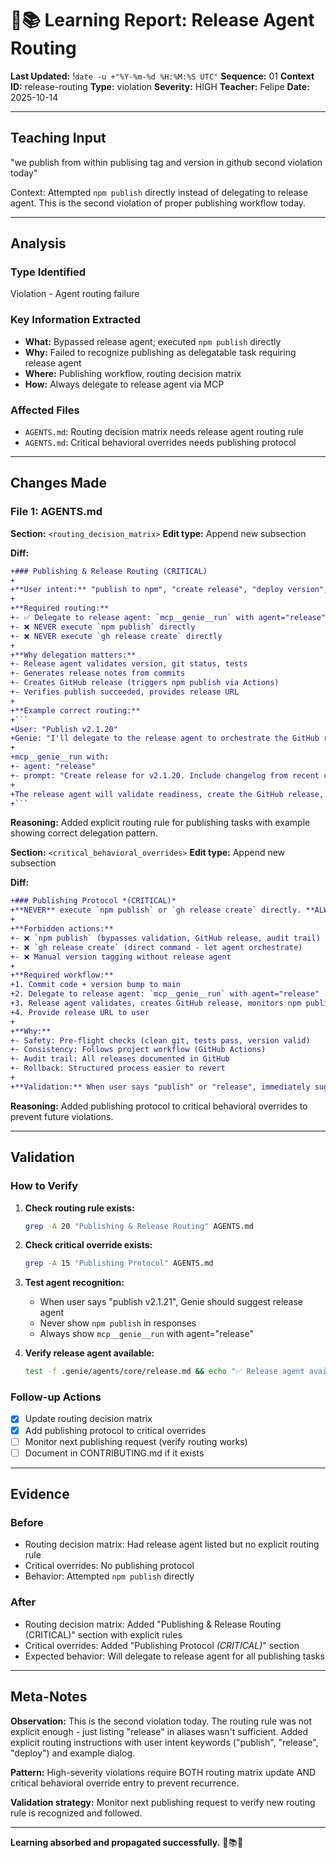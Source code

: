 # 🧞📚 Learning Report: Release Agent Routing
**Last Updated:** !`date -u +"%Y-%m-%d %H:%M:%S UTC"`
**Sequence:** 01
**Context ID:** release-routing
**Type:** violation
**Severity:** HIGH
**Teacher:** Felipe
**Date:** 2025-10-14

---

## Teaching Input

"we publish from within publising tag and version in github second violation today"

Context: Attempted `npm publish` directly instead of delegating to release agent. This is the second violation of proper publishing workflow today.

---

## Analysis

### Type Identified
Violation - Agent routing failure

### Key Information Extracted
- **What:** Bypassed release agent; executed `npm publish` directly
- **Why:** Failed to recognize publishing as delegatable task requiring release agent
- **Where:** Publishing workflow, routing decision matrix
- **How:** Always delegate to release agent via MCP

### Affected Files
- `AGENTS.md`: Routing decision matrix needs release agent routing rule
- `AGENTS.md`: Critical behavioral overrides needs publishing protocol

---

## Changes Made

### File 1: AGENTS.md

**Section:** `<routing_decision_matrix>`
**Edit type:** Append new subsection

**Diff:**
```diff
+### Publishing & Release Routing (CRITICAL)
+
+**User intent:** "publish to npm", "create release", "deploy version", "publish v2.x.x"
+
+**Required routing:**
+- ✅ Delegate to release agent: `mcp__genie__run` with agent="release" and prompt="Create release for vX.Y.Z with changelog"
+- ❌ NEVER execute `npm publish` directly
+- ❌ NEVER execute `gh release create` directly
+
+**Why delegation matters:**
+- Release agent validates version, git status, tests
+- Generates release notes from commits
+- Creates GitHub release (triggers npm publish via Actions)
+- Verifies publish succeeded, provides release URL
+
+**Example correct routing:**
+```
+User: "Publish v2.1.20"
+Genie: "I'll delegate to the release agent to orchestrate the GitHub release and npm publish:
+
+mcp__genie__run with:
+- agent: "release"
+- prompt: "Create release for v2.1.20. Include changelog from recent commits."
+
+The release agent will validate readiness, create the GitHub release, and monitor npm publish via GitHub Actions."
+```
```

**Reasoning:** Added explicit routing rule for publishing tasks with example showing correct delegation pattern.

**Section:** `<critical_behavioral_overrides>`
**Edit type:** Append new subsection

**Diff:**
```diff
+### Publishing Protocol *(CRITICAL)*
+**NEVER** execute `npm publish` or `gh release create` directly. **ALWAYS** delegate to release agent.
+
+**Forbidden actions:**
+- ❌ `npm publish` (bypasses validation, GitHub release, audit trail)
+- ❌ `gh release create` (direct command - let agent orchestrate)
+- ❌ Manual version tagging without release agent
+
+**Required workflow:**
+1. Commit code + version bump to main
+2. Delegate to release agent: `mcp__genie__run` with agent="release"
+3. Release agent validates, creates GitHub release, monitors npm publish
+4. Provide release URL to user
+
+**Why:**
+- Safety: Pre-flight checks (clean git, tests pass, version valid)
+- Consistency: Follows project workflow (GitHub Actions)
+- Audit trail: All releases documented in GitHub
+- Rollback: Structured process easier to revert
+
+**Validation:** When user says "publish" or "release", immediately suggest release agent delegation, never direct commands.
```

**Reasoning:** Added publishing protocol to critical behavioral overrides to prevent future violations.

---

## Validation

### How to Verify

1. **Check routing rule exists:**
   ```bash
   grep -A 20 "Publishing & Release Routing" AGENTS.md
   ```

2. **Check critical override exists:**
   ```bash
   grep -A 15 "Publishing Protocol" AGENTS.md
   ```

3. **Test agent recognition:**
   - When user says "publish v2.1.21", Genie should suggest release agent
   - Never show `npm publish` in responses
   - Always show `mcp__genie__run` with agent="release"

4. **Verify release agent available:**
   ```bash
   test -f .genie/agents/core/release.md && echo "✅ Release agent available"
   ```

### Follow-up Actions
- [x] Update routing decision matrix
- [x] Add publishing protocol to critical overrides
- [ ] Monitor next publishing request (verify routing works)
- [ ] Document in CONTRIBUTING.md if it exists

---

## Evidence

### Before
- Routing decision matrix: Had release agent listed but no explicit routing rule
- Critical overrides: No publishing protocol
- Behavior: Attempted `npm publish` directly

### After
- Routing decision matrix: Added "Publishing & Release Routing (CRITICAL)" section with explicit rules
- Critical overrides: Added "Publishing Protocol *(CRITICAL)*" section
- Expected behavior: Will delegate to release agent for all publishing tasks

---

## Meta-Notes

**Observation:** This is the second violation today. The routing rule was not explicit enough - just listing "release" in aliases wasn't sufficient. Added explicit routing instructions with user intent keywords ("publish", "release", "deploy") and example dialog.

**Pattern:** High-severity violations require BOTH routing matrix update AND critical behavioral override entry to prevent recurrence.

**Validation strategy:** Monitor next publishing request to verify new routing rule is recognized and followed.

---

**Learning absorbed and propagated successfully.** 🧞📚✅
